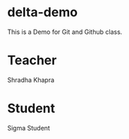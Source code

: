 # delta-demo
This is a Demo for Git and Github class.

# Teacher
Shradha Khapra

# Student
Sigma Student